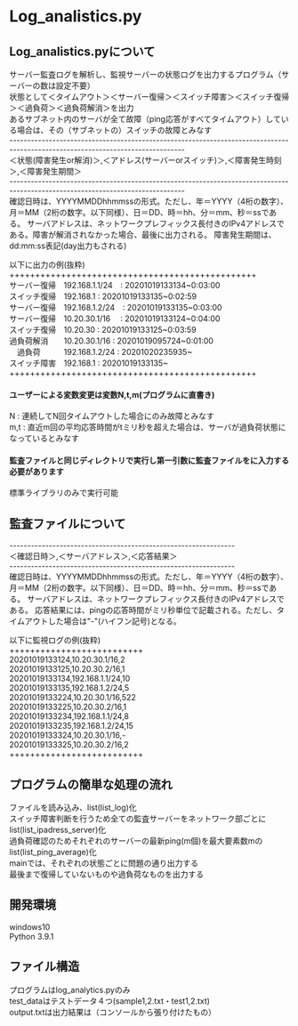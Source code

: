 # Log_analistics.py
## Log_analistics.pyについて
サーバー監査ログを解析し、監視サーバーの状態ログを出力するプログラム（サーバーの数は設定不要）<br>
状態として＜タイムアウト＞＜サーバー復帰＞＜スイッチ障害＞＜スイッチ復帰＞＜過負荷＞＜過負荷解消＞を出力<br>
あるサブネット内のサーバが全て故障（ping応答がすべてタイムアウト）している場合は、その（サブネットの）スイッチの故障とみなす<br>
-------------------------------------------------------------------------------------------------------------------------------<br>
＜状態(障害発生or解消)＞,＜アドレス(サーバーorスイッチ)＞,＜障害発生時刻＞,＜障害発生期間＞<br>
-------------------------------------------------------------------------------------------------------------------------------<br>
確認日時は、YYYYMMDDhhmmssの形式。ただし、年＝YYYY（4桁の数字）、月＝MM（2桁の数字。以下同様）、日＝DD、時＝hh、分＝mm、秒＝ssである。
サーバアドレスは、ネットワークプレフィックス長付きのIPv4アドレスである。障害が解消されなかった場合、最後に出力される。
障害発生期間は、dd:mm:ss表記(day出力もされる)<br>

以下に出力の例(抜粋)<br>
++++++++++++++++++++++++++++++++++++++++++++++++<br>
サーバー復帰　192.168.1.1/24　: 20201019133134~0:03:00<br>
スイッチ復帰　192.168.1       : 20201019133135~0:02:59<br>
サーバー復帰　192.168.1.2/24　: 20201019133135~0:03:00<br>
サーバー復帰　10.20.30.1/16 　: 20201019133124~0:04:00<br>
スイッチ復帰　10.20.30        : 20201019133125~0:03:59<br>
過負荷解消　　10.20.30.1/16   : 20201019095724~0:01:00<br>
　過負荷　　　192.168.1.2/24  : 20201020235935~<br>
スイッチ障害　192.168.1       : 20201019133135~<br>
++++++++++++++++++++++++++++++++++++++++++++++++<br>

#### ユーザーによる変数変更は変数N,t,m(プログラムに直書き)<br>
N : 連続してN回タイムアウトした場合にのみ故障とみなす<br>
m,t : 直近m回の平均応答時間がtミリ秒を超えた場合は、サーバが過負荷状態になっているとみなす<br>
#### 監査ファイルと同じディレクトリで実行し第一引数に監査ファイルをに入力する必要があります
標準ライブラリのみで実行可能

## 監査ファイルについて
---------------------------------------------------------------<br>
＜確認日時＞,＜サーバアドレス＞,＜応答結果＞<br>
---------------------------------------------------------------<br>
確認日時は、YYYYMMDDhhmmssの形式。ただし、年＝YYYY（4桁の数字）、月＝MM（2桁の数字。以下同様）、日＝DD、時＝hh、分＝mm、秒＝ssである。
サーバアドレスは、ネットワークプレフィックス長付きのIPv4アドレスである。
応答結果には、pingの応答時間がミリ秒単位で記載される。ただし、タイムアウトした場合は"-"(ハイフン記号)となる。<br>

以下に監視ログの例(抜粋)<br>
++++++++++++++++++++++++++<br>
20201019133124,10.20.30.1/16,2<br>
20201019133125,10.20.30.2/16,1<br>
20201019133134,192.168.1.1/24,10<br>
20201019133135,192.168.1.2/24,5<br>
20201019133224,10.20.30.1/16,522<br>
20201019133225,10.20.30.2/16,1<br>
20201019133234,192.168.1.1/24,8<br>
20201019133235,192.168.1.2/24,15<br>
20201019133324,10.20.30.1/16,-<br>
20201019133325,10.20.30.2/16,2<br>
++++++++++++++++++++++++++<br>

## プログラムの簡単な処理の流れ
ファイルを読み込み、list(list_log)化<br>
スイッチ障害判断を行うため全ての監査サーバーをネットワーク部ごとにlist(list_ipadress_server)化<br>
過負荷確認のためそれぞれのサーバーの最新ping(m個)を最大要素数mのlist(list_ping_average)化<br>
mainでは、それぞれの状態ごとに問題の通り出力する<br>
最後まで復帰していないものや過負荷なものを出力する<br>

## 開発環境
windows10<br>
Python 3.9.1<br>

## ファイル構造
プログラムはlog_analytics.pyのみ<br>
test_dataはテストデータ４つ(sample1,2.txt・test1,2.txt)<br>
output.txtは出力結果は（コンソールから張り付けたもの）<br>
